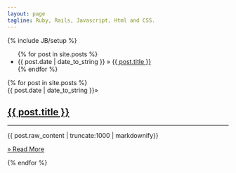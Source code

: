 ```yaml
---
layout: page
tagline: Ruby, Rails, Javascript, Html and CSS.
---
```

{% include JB/setup %}

<ul class="posts">
{% for post in site.posts %}
<li>
  <span>
    {{ post.date | date_to_string }}
  </span>&raquo; 
  <a href="{{ BASE_PATH }}{{ post.url }}">
    {{ post.title }}
  </a>
</li>
{% endfor %}
</ul>
<div class='posts'>
  {% for post in site.posts %}
  <div class='well'>
    <span class='text-right'>
    {{ post.date | date_to_string }}&raquo; 
    </span>
    <h2>
      <a href="{{ BASE_PATH }}{{ post.url }}">{{ post.title }}</a>
    </h2>
    <hr />
    {{ post.raw_content | truncate:1000 | markdownify}}
    <p class='text-right'><a href="{{ BASE_PATH }}{{ post.url }}">&raquo; Read More</a></p>
  </div>
  {% endfor %}
</div>